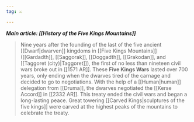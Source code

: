 ```yaml
---
tag: ⚔️

---
```

***Main article: [[History of the Five Kings Mountains]]***
> Nine years after the founding of the last of the five ancient [[Dwarf|dwarven]] kingdoms in [[Five Kings Mountains]] ([[Gardadth]], [[Saggorak]], [[Doggadth]], [[Grakodan]], and [[Taggoret (city)|Taggoret]]), the first of no less than nineteen civil wars broke out in [[1571 AR]]. These **Five Kings Wars** lasted over 700 years, only ending when the dwarves tired of the carnage and decided to go to negotiations. With the help of a [[Human|human]] delegation from [[Druma]], the dwarves negotiated the [[Kerse Accord]] in [[2332 AR]]. This treaty ended the civil wars and began a long-lasting peace. Great towering [[Carved Kings|sculptures of the five kings]] were carved at the highest peaks of the mountains to celebrate the treaty.







